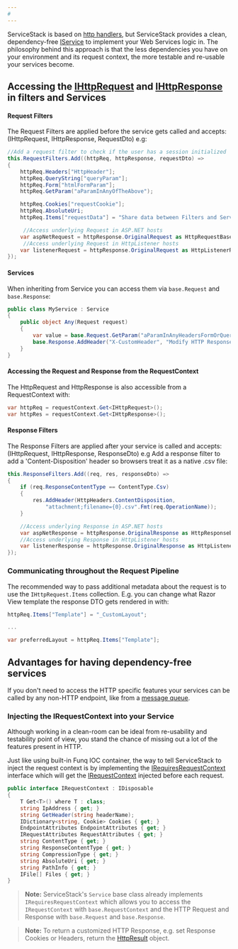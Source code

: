 ```yaml
---
# 
---
```

ServiceStack is based on [http handlers](http://msdn.microsoft.com/en-us/library/system.web.ihttphandler.aspx), but ServiceStack provides a clean, dependency-free [IService<T>](https://github.com/ServiceStack/ServiceStack/blob/master/src/ServiceStack.Interfaces/ServiceHost/IService.cs) to implement your Web Services logic in. The philosophy behind this approach is that the less dependencies you have on your environment and its request context, the more testable and re-usable your services become. 

## Accessing the [IHttpRequest](https://github.com/ServiceStack/ServiceStack/blob/master/src/ServiceStack.Interfaces/ServiceHost/IHttpRequest.cs) and [IHttpResponse](https://github.com/ServiceStack/ServiceStack/blob/master/src/ServiceStack.Interfaces/ServiceHost/IHttpResponse.cs) in filters and Services

#### Request Filters
The Request Filters are applied before the service gets called and accepts: (IHttpRequest, IHttpResponse, RequestDto) e.g:

```csharp
//Add a request filter to check if the user has a session initialized
this.RequestFilters.Add((httpReq, httpResponse, requestDto) =>
{
    httpReq.Headers["HttpHeader"];
    httpReq.QueryString["queryParam"];
    httpReq.Form["htmlFormParam"];
    httpReq.GetParam("aParamInAnyOfTheAbove");

    httpReq.Cookies["requestCookie"];
    httpReq.AbsoluteUri;
    httpReq.Items["requestData"] = "Share data between Filters and Services";

     //Access underlying Request in ASP.NET hosts
    var aspNetRequest = httpResponse.OriginalRequest as HttpRequestBase;
     //Access underlying Request in HttpListener hosts
    var listenerRequest = httpResponse.OriginalRequest as HttpListenerRequest;
});
```

#### Services
When inheriting from Service you can access them via `base.Request` and `base.Response`:

```csharp
public class MyService : Service
{
    public object Any(Request request)
    {
        var value = base.Request.GetParam("aParamInAnyHeadersFormOrQueryString");
        base.Response.AddHeader("X-CustomHeader", "Modify HTTP Response in Service");
    }
}
```

#### Accessing the Request and Response from the RequestContext

The HttpRequest and HttpResponse is also accessible from a RequestContext with:

```csharp
var httpReq = requestContext.Get<IHttpRequest>();
var httpRes = requestContext.Get<IHttpResponse>();
```

#### Response Filters

The Response Filters are applied after your service is called and accepts: (IHttpRequest, IHttpResponse, ResponseDto) e.g Add a response filter to add a 'Content-Disposition' header so browsers treat it as a native .csv file:

```csharp
this.ResponseFilters.Add((req, res, responseDto) => 
{
    if (req.ResponseContentType == ContentType.Csv)
    {
        res.AddHeader(HttpHeaders.ContentDisposition,
            "attachment;filename={0}.csv".Fmt(req.OperationName));
    }

    //Access underlying Response in ASP.NET hosts
    var aspNetResponse = httpResponse.OriginalResponse as HttpResponseBase;
    //Access underlying Response in HttpListener hosts
    var listenerResponse = httpResponse.OriginalResponse as HttpListenerResponse;
});
```

### Communicating throughout the Request Pipeline

The recommended way to pass additional metadata about the request is to use the `IHttpRequest.Items` collection. E.g. you can change what Razor View template the response DTO gets rendered in with: 

```csharp
httpReq.Items["Template"] = "_CustomLayout";

...

var preferredLayout = httpReq.Items["Template"];
```

## Advantages for having dependency-free services

If you don't need to access the HTTP specific features your services can be called by any non-HTTP endpoint,  like from a [message queue](https://github.com/ServiceStack/ServiceStack/wiki/Messaging-and-Redis).

### Injecting the IRequestContext into your Service

Although working in a clean-room can be ideal from re-usability and testability point of view, you stand the chance of missing out a lot of the features present in HTTP.

Just like using built-in Funq IOC container, the way to tell ServiceStack to inject the request context is by implementing the [IRequiresRequestContext](https://github.com/ServiceStack/ServiceStack/blob/master/src/ServiceStack.Interfaces/ServiceHost/IRequiresRequestContext.cs) interface which will get the [IRequestContext](https://github.com/ServiceStack/ServiceStack/blob/master/src/ServiceStack.Interfaces/ServiceHost/IRequestContext.cs) injected before each request.

```csharp
public interface IRequestContext : IDisposable
{
    T Get<T>() where T : class;
    string IpAddress { get; }
    string GetHeader(string headerName);
    IDictionary<string, Cookie> Cookies { get; }
    EndpointAttributes EndpointAttributes { get; }
    IRequestAttributes RequestAttributes { get; }
    string ContentType { get; }
    string ResponseContentType { get; }
    string CompressionType { get; }
    string AbsoluteUri { get; }
    string PathInfo { get; }
    IFile[] Files { get; }
}
```

> **Note:** ServiceStack's `Service` base class already implements `IRequiresRequestContext` which allows you to access the `IRequestContext` with `base.RequestContext` and the HTTP Request and Response with `base.Request` and `base.Response`.

> **Note:** To return a customized HTTP Response, e.g. set Response Cookies or Headers, return the [HttpResult](https://github.com/ServiceStack/ServiceStack/blob/master/src/ServiceStack.Common/Web/HttpResult.cs) object.